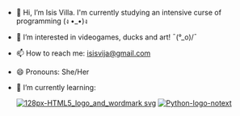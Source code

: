 - 👋 Hi, I’m Isis Villa. I'm currently studying an intensive curse of programming  (ง •_•)ง
- 👀 I’m interested in videogames, ducks and art! ¯\(°_o)/¯
- 📫 How to reach me:  isisvija@gmail.com
- 😄 Pronouns: She/Her
- 🌱 I’m currently learning:

  [![128px-HTML5_logo_and_wordmark svg](https://github.com/user-attachments/assets/a4c78a5f-f581-4ee8-8c45-65fc521979cc)](https://www.w3.org/html/) [![Python-logo-notext](https://github.com/user-attachments/assets/7a631197-f507-4cab-a762-30ebd66dcc1a)](https://www.python.org/)





<!---
Isis-Vi/Isis-Vi is a ✨ special ✨ repository because its `README.md` (this file) appears on your GitHub profile.
You can click the Preview link to take a look at your changes.
--->
